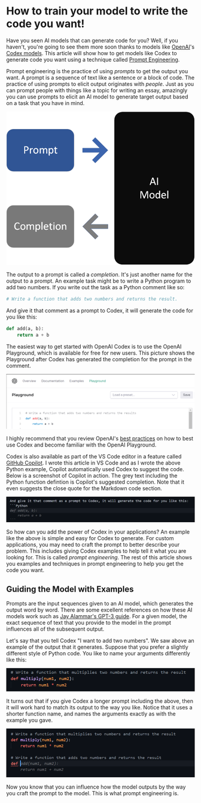 # How to train your model to write the code you want!

Have you seen AI models that can generate code for you?  Well, if you haven't, you're going to see them more soon thanks to models like [OpenAI](https://openai.com)'s [Codex models](https://openai.com/).  This article will show how to get models like Codex to generate code you want using a technique called [Prompt Engineering](https://en.wikipedia.org/wiki/Prompt_engineering).

Prompt engineering is the practice of using *prompts* to get the output you want.  A prompt is a sequence of text like a sentence or a block of code.  The practice of using prompts to elicit output originates with *people*.  Just as you can prompt people with things like a topic for writing an essay, amazingly you can use prompts to elicit an AI model to generate target output based on a task that you have in mind.

![Prompt Completion](/images/01-prompt-completion-01.png)

The output to a prompt is called a *completion*.  It's just another name for the output to a prompt.  An example task might be to write a Python program to add two numbers.  If you write out the task as a Python comment like so:
```Python
# Write a function that adds two numbers and returns the result.
```
And give it that comment as a prompt to Codex, it will generate the code for you like this:
```Python
def add(a, b):
    return a + b
```

The easiest way to get started with OpenAI Codex is to use the OpenAI Playground, which is available for free for new users.  This picture shows the Playground after Codex has generated the completion for the prompt in the comment.

![OpenAI Playground](/images/01-openai-add-two-numbers.png)

I highly recommend that you review OpenAI's [best practices](https://beta.openai.com/docs/guides/code/best-practices) on how to best use Codex and become familiar with the OpenAI Playground.

Codex is also available as part of the VS Code editor in a feature called [GitHub Copilot](https://copilot.github.com).  I wrote this article in VS Code and as I wrote the above Python example, Copilot automatically used Codex to suggest the code.  Below is a screenshot of Copilot in action.  The grey text including the Python function defintion is Copilot's suggested completion.  Note that it even suggests the close quote for the Markdown code section.

![Copilot completion example](/images/01-copilot-add-two-numbers.png)

So how can you add the power of Codex in your applications?  An example like the above is simple and easy for Codex to generate.  For custom applications, you may need to craft the prompt to better describe your problem.  This includes giving Codex examples to help tell it what you are looking for.  This is called *prompt engineering*.  The rest of this article shows you examples and techniques in prompt engineering to help you get the code you want.  

## Guiding the Model with Examples
Prompts are the input sequences given to an AI model, which generates the output word by word.  There are some excellent references on how these AI models work such as [Jay Alammar's GPT-3 guide]().  For a given model, the exact sequence of text that you provide to the model in the prompt influences all of the subsequent output.

Let's say that you tell Codex "I want to add two numbers".  We saw above an example of the output that it generates.  Suppose that you prefer a slightly different style of Python code.  You like to name your arguments differently like this:

![Function example](/images/03-context-example-basic-copilot-context.png)

It turns out that if you give Codex a longer prompt including the above, then it will work hard to match its output to the way you like.  Notice that it uses a shorter function name, and names the arguments exactly as with the example you gave.

![Basic prompt engineering](/images/03-context-example-basic-copilot-result.png)

Now you know that you can influence how the model outputs by the way you craft the prompt to the model.  This is what prompt engineering is.



